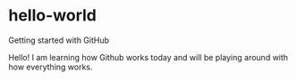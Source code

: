 # hello-world
Getting started with GitHub

Hello! I am learning how Github works today and will be playing around with how everything works. 
